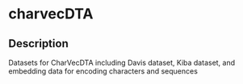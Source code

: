 # charvecDTA


## Description

Datasets for CharVecDTA including Davis dataset, Kiba dataset, and embedding data for encoding characters and sequences
